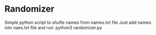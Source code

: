 # Randomizer
Simple python script to shufle names from names.txt file
Just add names into naes.txt file and run:
python3 randomizer.py